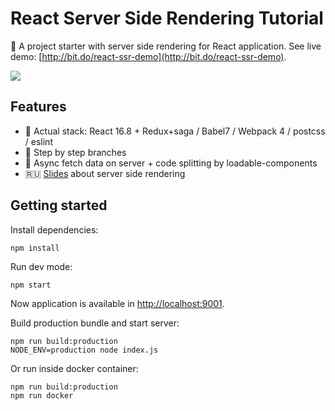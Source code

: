 # React Server Side Rendering Tutorial

:rocket: A project starter with server side rendering for React application.
See live demo: [http://bit.do/react-ssr-demo](http://bit.do/react-ssr-demo).

![](https://github.com/noveogroup-amorgunov/react-ssr-tutorial/raw/master/preview.gif)


## Features

- :koala: Actual stack: React 16.8 + Redux+saga / Babel7 / Webpack 4 / postcss / eslint
- :panda_face: Step by step branches
- :pig: Async fetch data on server + code splitting by loadable-components
- :ru: [Slides](https://bit.do/react-ssr-slides) about server side rendering

## Getting started

Install dependencies:

```
npm install
```

Run dev mode:

```
npm start
```

Now application is available in [http://localhost:9001](http://localhost:9001).

Build production bundle and start server:

```
npm run build:production
NODE_ENV=production node index.js
```

Or run inside docker container:

```
npm run build:production
npm run docker
```
